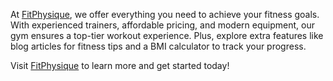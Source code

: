  At [FitPhysique](https://66dea47cb17828e4bcf3da26--aquamarine-syrniki-5f0370.netlify.app/), we offer everything you need to achieve your fitness goals. With experienced trainers, affordable pricing, and modern equipment, our gym ensures a top-tier workout experience. Plus, explore extra features like blog articles for fitness tips and a BMI calculator to track your progress.

Visit [FitPhysique](https://66dea47cb17828e4bcf3da26--aquamarine-syrniki-5f0370.netlify.app/) to learn more and get started today!
